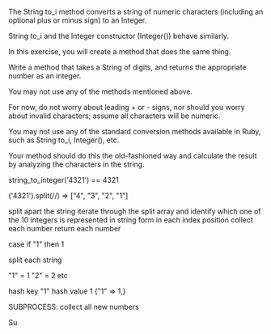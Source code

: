The String to_i method converts a string of numeric characters (including an optional plus or minus sign) to an Integer. 

String to_i and the Integer constructor (Integer()) behave similarly. 

In this exercise, you will create a method that does the same thing.

Write a method that takes a String of digits, and returns the appropriate number as an integer. 

You may not use any of the methods mentioned above.

For now, do not worry about leading + or - signs, nor should you worry about invalid characters; 
assume all characters will be numeric.

You may not use any of the standard conversion methods available in Ruby, 
such as String to_i, Integer(), etc. 

Your method should do this the old-fashioned way and calculate the result by analyzing the characters in the string.


string_to_integer('4321') == 4321

('4321').split(//)
=> ["4", "3", "2", "1"]
   


split apart the string
iterate through the split array and 
identify which one of the 10 integers is represented in string form in each index position
collect each number
return each number

case
if "1" then 1



split each string 


"1" = 1
"2" = 2
etc

hash key "1"   hash value 1
{"1" => 1,}


SUBPROCESS: collect all new numbers


Su
























